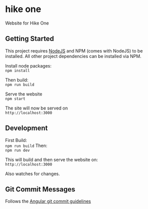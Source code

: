 # hike one

Website for Hike One

## Getting Started

This project requires [NodeJS](http://nodejs.org/) and NPM (comes with NodeJS) to be installed. All other project dependencies can be installed via NPM.

Install node packages:  
`npm install`

Then build:  
`npm run build`

Serve the website  
`npm start`

The site will now be served on   
`http://localhost:3000`

## Development

First Build:  
`npm run build`
Then:  
`npm run dev`

This will build and then serve the website on:  
`http://localhost:3000`

Also watches for changes. 


## Git Commit Messages

Follows the [Angular git commit guidelines](https://github.com/angular/angular.js/blob/master/CONTRIBUTING.md#-git-commit-guidelines) 

